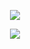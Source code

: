 <p align="center">
  <img src="https://c.tenor.com/zMdZBjJ7gPkAAAAd/aesthetic-wallpaper.gif"/>
  </p>
<p align="center">
  <img src="https://discord.c99.nl/widget/theme-4/930662117630165013.png"/>
  </p>
